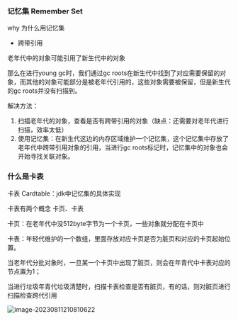  ### 记忆集 Remember Set

why 为什么用记忆集

- 跨带引用

老年代中的对象可能引用了新生代中的对象



那么在进行young gc时，我们通过gc roots在新生代中找到了对应需要保留的对象，而其他的对象可能部分是被老年代引用的，这些对象需要被保留，但是新生代的gc roots并没有扫描到。

解决方法：

1. 扫描老年代的对象，查看是否有跨带引用的对象（缺点：还需要对老年代进行扫描，效率太低）
2. 使用记忆集：在新生代这边的内存区域维护一个记忆集，这个记忆集中存放了老年代中跨带引用对象的引用，当进行gc roots标记时，记忆集中的对象也会开始寻找关联对象。



### 什么是卡表

卡表 Cardtable：jdk中记忆集的具体实现

卡表有两个概念 卡页、卡表

卡页：在老年代中没512byte字节为一个卡页，一些对象就分配在卡页中



卡表：年轻代维护的一个数组，里面存放对应卡页是否为脏页和对应的卡页起始位置。



当老年代分批对象时，一旦某一个卡页中出现了脏页，则会在年青代中卡表对应的节点置为1；



当进行垃圾年青代垃圾清楚时，扫描卡表检查是否有脏页，有的话，则对脏页进行扫描检查跨代引用

![image-20230811210810622](https://2290653824-github-io.oss-cn-hangzhou.aliyuncs.com/image-20230811210810622.png)



